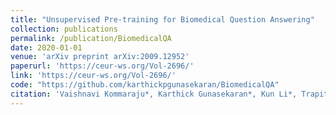 ```yaml
---
title: "Unsupervised Pre-training for Biomedical Question Answering"
collection: publications
permalink: /publication/BiomedicalQA
date: 2020-01-01
venue: 'arXiv preprint arXiv:2009.12952'
paperurl: 'https://ceur-ws.org/Vol-2696/'
link: 'https://ceur-ws.org/Vol-2696/'
code: "https://github.com/karthickpgunasekaran/BiomedicalQA"
citation: 'Vaishnavi Kommaraju*, Karthick Gunasekaran*, Kun Li*, Trapit Bansal, Andrew McCallum, Ivana Williams, Ana-Maria Istrate, “Unsupervised Pre-training for Biomedical Question Answering”, Working Notes of  Conference and Labs of the Evaluation Forum (ELEF), 2020. '
---
```

